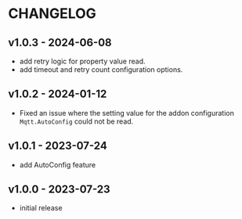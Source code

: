 # CHANGELOG

## v1.0.3 - 2024-06-08

- add retry logic for property value read.
- add timeout and retry count configuration options.

## v1.0.2 - 2024-01-12

- Fixed an issue where the setting value for the addon configuration `Mqtt.AutoConfig` could not be read.

## v1.0.1 - 2023-07-24

- add AutoConfig feature

## v1.0.0 - 2023-07-23

- initial release
